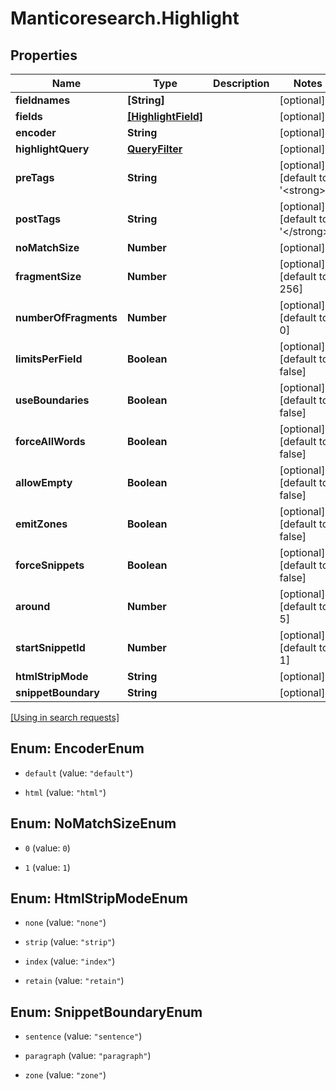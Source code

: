 # Manticoresearch.Highlight

## Properties

Name | Type | Description | Notes
------------ | ------------- | ------------- | -------------
**fieldnames** | **[String]** |  | [optional] 
**fields** | [**[HighlightField]**](HighlightField.md) |  | [optional] 
**encoder** | **String** |  | [optional] 
**highlightQuery** | [**QueryFilter**](QueryFilter.md) |  | [optional] 
**preTags** | **String** |  | [optional] [default to &#39;&lt;strong&gt;&#39;]
**postTags** | **String** |  | [optional] [default to &#39;&lt;/strong&gt;&#39;]
**noMatchSize** | **Number** |  | [optional] 
**fragmentSize** | **Number** |  | [optional] [default to 256]
**numberOfFragments** | **Number** |  | [optional] [default to 0]
**limitsPerField** | **Boolean** |  | [optional] [default to false]
**useBoundaries** | **Boolean** |  | [optional] [default to false]
**forceAllWords** | **Boolean** |  | [optional] [default to false]
**allowEmpty** | **Boolean** |  | [optional] [default to false]
**emitZones** | **Boolean** |  | [optional] [default to false]
**forceSnippets** | **Boolean** |  | [optional] [default to false]
**around** | **Number** |  | [optional] [default to 5]
**startSnippetId** | **Number** |  | [optional] [default to 1]
**htmlStripMode** | **String** |  | [optional] 
**snippetBoundary** | **String** |  | [optional] 

[[Using in search requests]](SearchApi.md#Highlight)




## Enum: EncoderEnum


* `default` (value: `"default"`)

* `html` (value: `"html"`)





## Enum: NoMatchSizeEnum


* `0` (value: `0`)

* `1` (value: `1`)





## Enum: HtmlStripModeEnum


* `none` (value: `"none"`)

* `strip` (value: `"strip"`)

* `index` (value: `"index"`)

* `retain` (value: `"retain"`)





## Enum: SnippetBoundaryEnum


* `sentence` (value: `"sentence"`)

* `paragraph` (value: `"paragraph"`)

* `zone` (value: `"zone"`)





